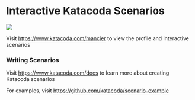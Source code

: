 # Interactive Katacoda Scenarios

[![](http://shields.katacoda.com/katacoda/mancier/count.svg)](https://www.katacoda.com/mancier "Get your profile on Katacoda.com")

Visit https://www.katacoda.com/mancier to view the profile and interactive scenarios

### Writing Scenarios
Visit https://www.katacoda.com/docs to learn more about creating Katacoda scenarios

For examples, visit https://github.com/katacoda/scenario-example
